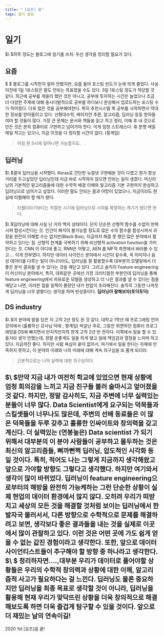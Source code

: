 ```yaml
---
title: " [요즈] 음"
tags: 일기 잡담
---
```


# 일기
$\ $하루 정도는 블로그에 일기를 쓰자. 우선 생각을 정리할 필요가 있다.
## 요즘
$ \$ 블로그를 시작한지 얼마 안됐지만, 요즘 들어 포스팅 빈도가 눈에 띄게 줄었다. 사실 이전에 1일 1포스팅은 말도 안되는 목표였을 수도 있다. 3일 1포스팅 정도가 적당할 것 같다. 최근에 공부를 게을리 했던 것은 아니고, 공부에 투자하는 시간은 늘었으나 조금 더 다양한 주제에 대해 동시다발적으로 공부를 하다보니 완성해서 업로드하는 포스팅 수가 적어졌다. 더욱 많은 것을 공부해야한다. 특히 추천시스템 쪽 공부를 시작하면서 막대한 정보를 받아들이고 있다. 선형대수학, 베이지안 추론, 알고리즘, 딥러닝 등등 받아들여야 할 것들이 많다. 가장 큰 문제는 문서와 책들을 읽고 적고 정리, 이해 후 내 것으로 만든 것은 분히 컴퓨터로 구현하고 넘어가야 한다. 이게 엄청 스트레스다. 휴 분명 매일매일 적고는 있으나, 지금 이것을 다 정리할 시간이 없다. (핑계임)
> 아침 한 5시에 일어나면 가능할지도.

## 딥러닝
$\ $결국 딥러닝을 시작했다. Keras로 간단한 뉴럴넷 구현해본 것이 다였고 뭔가 항상 거리를 두고싶었던 딥러닝인데 지금 바로 시작하지 않으면 안되는 일이 생겼다. 머신러닝의 기본적인 알고리즘들에 대한 수학적 배경 이해와 알고리즘 기본 구현까지 완성하고 딥러닝으로 넘어가고 싶었다. 이러한 말도 안되는 꿈과 야망이 있었으나, 지금이라도 현실에 타협해야 할 때가 왔다.
> 타협이라기보다는 적절한 시기에 딥러닝으로 시야를 확장하는 계기가 됐으면 한다.

$\ $딥러닝에 대해 사실 난 거의 백지 상태이다. 단지 단순한 선형적 함수를 수없이 반복시켜 합성시킨다는 것. 인간이 해석이 불가능할 정도로 많은 수의 함수를 합성시켜서 과정을 완전히 이해할 수는 없지만(Black Box), 지금까지 해결 못 했던 많은 분야에서 활약하고 있다는 점. 선형적 한계를 극복하기 위해 비선형적 activation function을 가미한다는 것. CNN 이 어디에 좋고, RNN은 어떻고, AEN 를 MF적 측면에서 바라볼 수 있고.... 이게 전부였다. 하지만 데이터 사이언스 분야에서 시간이 갈수록, 꼭 이미지나 음성 데이터를 다루는 일이 아니더라도, 딥러닝을 잘 활용할수록 대부분의 모델링에서 더 좋은 분석 결과를 낼 수 있다는 것을 깨닫고 있다. 그리고 솔직히 Feature engineering이 머신러닝 분야에서, 특히, 대회같은 곳에선 가장 크리티컬한 부분인데 딥러닝을 통해 feature engineering에서 자유로운 모델을 생성하고 더 나은 결과를 낼 수 있다는 점을 깨닫고 나면, 이러한 점을 일찍이 몰랐던 내가 한없이 초라해진다. 솔직히 그동안 나까짓게 딥러닝을 너무 얕봤다는 생각을 하며 반성중이다. **딥러닝아 잘해보자(토닥토닥)**
## DS industry
$\ $이 분야에 발을 딛은 지 고작 2년 정도 된 것 같다. 대학교 1학년 때 프로그래밍 언어 강의에서 (훌륭하신 강사님 덕에 ; 핑계임) 박살난 후로, 그동안 외면하던 컴퓨터 프로그래밍을 DS에 빠지면서 만지작만지작 한게 고작 2년 반 전이다. 이쪽에서 일을 할 수 있을거라 생각 안했는데, 정말 운좋게도 일을 하게 됐고 일에 책임감과 열정을 느끼며 하고 있다. 지금까진 좋다. 하지만 사람 욕심이 끝이 없어서, 여기에서 일을 한다는 자체에 만족하지 못하고, 이 분야의 미래와 나의 미래에 대해 계속 의구심을 또 품게 되더라.
> 근본적으로는 나의 실력에 대한 의구심이다.

$\ $만약 지금 내가 여전히 학교에 있었으면 현재 상황에 엄청 회의감을 느끼고 지금 친구들 불러 술마시고 엎어졌을 것 같다. 하지만, 정말 감사히도, 지금 주변에 너무 실력있는 분들이 너무 많다. Data Scientist에게 요구되는 덕목들과 스킬셋들이 너무나도 많은데, 주변의 선배 동료들은 이 많은 덕목들을 두루 갖추고 훌륭한 인싸이트와 창의력을 갖고 계신다. 더 실력있는 (연봉높은) Data scientist 가 되기 위해서 대부분의 이 분야 사람들이 공부하고 몰두하는 것은 최신의 알고리즘들, 삐까뻔쩍 딥러닝, 압도적인 시각화 등일 것이다. 특히, 적어도 나는 그렇게 지금까지 생각해왔고 앞으로 가야할 방향도 그렇다고 생각했다. 하지만 여기와서 생각이 많이 바뀌었다. 딥러닝이 feature engineering으로부터의 해방을 완전히 가능케하는 그런 단순한 상황이 실제 현업의 데이터 환경에서 많지 않다. 오히려 우리가 떠받치고 세상의 모든 것을 해결할 것처럼 보이는 딥러닝에서 한 발자국 물러서서, 다른 방향으로 수학적으로 문제를 해결하려고 보면, 생각보다 좋은 결과들을 내는 것을 실제로 이곳에서 많이 관찰하고 있다. 이런 것은 어떤 곳에 가도 쉽게 얻을 수 없는 값진 경험이라고 생각한다. 또한, 앞으로 데이터 사이언티스트들이 추구해야 할 방향 중 하나라고 생각한다.
$\ $ 정리하자면....,대부분 우리가 데이터로 풀어야할 상황들은 우리의 수학적 창의력과 상황에 대한 이해, 알고리즘적 사고가 필요하다는 걸 느낀다. 딥러닝도 물론 중요하지만 딥러닝을 최종 목표로 생각할 것이 아니라, 딥러닝을 활용해 현재 우리가 맞닥뜨린 상황을 더욱 창의적으로 해결해보도록 하면 더욱 즐겁게 탐구할 수 있을 것이다. 앞으로 더 재밌는 날의 연속이길!
---
2020 1st [요즈]음 끝!
